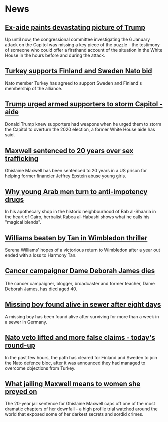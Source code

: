 # News
## [Ex-aide paints devastating picture of Trump](https://www.bbc.com/news/world-us-canada-61970258)
Up until now, the congressional committee investigating the 6 January attack on the Capitol was missing a key piece of the puzzle - the testimony of someone who could offer a firsthand account of the situation in the White House in the hours before and during the attack.
## [Turkey supports Finland and Sweden Nato bid](https://www.bbc.com/news/world-europe-61971858)
Nato member Turkey has agreed to support Sweden and Finland's membership of the alliance.
## [Trump urged armed supporters to storm Capitol - aide](https://www.bbc.com/news/world-us-canada-61971428)
Donald Trump knew supporters had weapons when he urged them to storm the Capitol to overturn the 2020 election, a former White House aide has said.
## [Maxwell sentenced to 20 years over sex trafficking](https://www.bbc.com/news/world-us-canada-61970358)
Ghislaine Maxwell has been sentenced to 20 years in a US prison for helping former financier Jeffrey Epstein abuse young girls.
## [Why young Arab men turn to anti-impotency drugs](https://www.bbc.com/news/world-middle-east-61803199)
In his apothecary shop in the historic neighbourhood of Bab al-Shaaria in the heart of Cairo, herbalist Rabea al-Habashi shows what he calls his "magical blends". 
## [Williams beaten by Tan in Wimbledon thriller](https://www.bbc.com/sport/tennis/61971291)
Serena Williams' hopes of a victorious return to Wimbledon after a year out ended with a loss to Harmony Tan.
## [Cancer campaigner Dame Deborah James dies](https://www.bbc.com/news/uk-61451495)
The cancer campaigner, blogger, broadcaster and former teacher, Dame Deborah James, has died aged 40.
## [Missing boy found alive in sewer after eight days](https://www.bbc.com/news/world-europe-61971856)
A missing boy has been found alive after surviving for more than a week in a sewer in Germany.
## [Nato veto lifted and more false claims - today's round-up](https://www.bbc.com/news/world-europe-61967382)
In the past few hours, the path has cleared for Finland and Sweden to join the Nato defence bloc, after it was announced they had managed to overcome objections from Turkey.
## [What jailing Maxwell means to women she preyed on](https://www.bbc.com/news/world-us-canada-61960590)
The 20-year jail sentence for Ghislaine Maxwell caps off one of the most dramatic chapters of her downfall - a high profile trial watched around the world that exposed some of her darkest secrets and sordid crimes.
